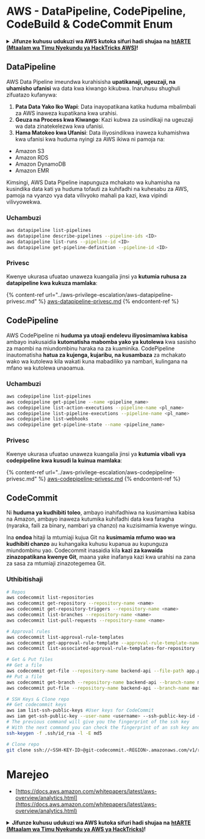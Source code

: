 # AWS - DataPipeline, CodePipeline, CodeBuild & CodeCommit Enum

<details>

<summary><strong>Jifunze kuhusu udukuzi wa AWS kutoka sifuri hadi shujaa na</strong> <a href="https://training.hacktricks.xyz/courses/arte"><strong>htARTE (Mtaalam wa Timu Nyekundu ya HackTricks AWS)</strong></a><strong>!</strong></summary>

Njia nyingine za kusaidia HackTricks:

* Ikiwa unataka kuona **kampuni yako ikitangazwa kwenye HackTricks** au **kupakua HackTricks kwa PDF** Angalia [**MIPANGO YA KUJIUNGA**](https://github.com/sponsors/carlospolop)!
* Pata [**bidhaa rasmi za PEASS & HackTricks**](https://peass.creator-spring.com)
* Gundua [**Familia ya PEASS**](https://opensea.io/collection/the-peass-family), mkusanyiko wetu wa [**NFTs**](https://opensea.io/collection/the-peass-family) za kipekee
* **Jiunge na** 💬 [**Kikundi cha Discord**](https://discord.gg/hRep4RUj7f) au kikundi cha [**telegram**](https://t.me/peass) au **tufuate** kwenye **Twitter** 🐦 [**@hacktricks_live**](https://twitter.com/hacktricks_live)**.**
* **Shiriki mbinu zako za udukuzi kwa kuwasilisha PRs kwa** [**HackTricks**](https://github.com/carlospolop/hacktricks) na [**HackTricks Cloud**](https://github.com/carlospolop/hacktricks-cloud) repos za github.

</details>

## DataPipeline

AWS Data Pipeline imeundwa kurahisisha **upatikanaji, ugeuzaji, na uhamisho ufanisi** wa data kwa kiwango kikubwa. Inaruhusu shughuli zifuatazo kufanywa:

1. **Pata Data Yako Iko Wapi**: Data inayopatikana katika huduma mbalimbali za AWS inaweza kupatikana kwa urahisi.
2. **Geuza na Process kwa Kiwango**: Kazi kubwa za usindikaji na ugeuzaji wa data zinatekelezwa kwa ufanisi.
3. **Hama Matokeo kwa Ufanisi**: Data iliyosindikwa inaweza kuhamishwa kwa ufanisi kwa huduma nyingi za AWS ikiwa ni pamoja na:
- Amazon S3
- Amazon RDS
- Amazon DynamoDB
- Amazon EMR

Kimsingi, AWS Data Pipeline inapunguza mchakato wa kuhamisha na kusindika data kati ya huduma tofauti za kuhifadhi na kuhesabu za AWS, pamoja na vyanzo vya data vilivyoko mahali pa kazi, kwa vipindi vilivyowekwa.

### Uchambuzi
```bash
aws datapipeline list-pipelines
aws datapipeline describe-pipelines --pipeline-ids <ID>
aws datapipeline list-runs --pipeline-id <ID>
aws datapipeline get-pipeline-definition --pipeline-id <ID>
```
### Privesc

Kwenye ukurasa ufuatao unaweza kuangalia jinsi ya **kutumia ruhusa za datapipeline kwa kukuza mamlaka**:

{% content-ref url="../aws-privilege-escalation/aws-datapipeline-privesc.md" %}
[aws-datapipeline-privesc.md](../aws-privilege-escalation/aws-datapipeline-privesc.md)
{% endcontent-ref %}

## CodePipeline

AWS CodePipeline ni **huduma ya utoaji endelevu iliyosimamiwa kabisa** ambayo inakusaidia **kutomatisha mabomba yako ya kutolewa** kwa sasisho za maombi na miundombinu haraka na za kuaminika. CodePipeline inautomatisha **hatua za kujenga, kujaribu, na kusambaza** za mchakato wako wa kutolewa kila wakati kuna mabadiliko ya nambari, kulingana na mfano wa kutolewa unaoamua.

### Uchambuzi
```bash
aws codepipeline list-pipelines
aws codepipeline get-pipeline --name <pipeline_name>
aws codepipeline list-action-executions --pipeline-name <pl_name>
aws codepipeline list-pipeline-executions --pipeline-name <pl_name>
aws codepipeline list-webhooks
aws codepipeline get-pipeline-state --name <pipeline_name>
```
### Privesc

Kwenye ukurasa ufuatao unaweza kuangalia jinsi ya **kutumia vibali vya codepipeline kwa kusudi la kuinua mamlaka**:

{% content-ref url="../aws-privilege-escalation/aws-codepipeline-privesc.md" %}
[aws-codepipeline-privesc.md](../aws-privilege-escalation/aws-codepipeline-privesc.md)
{% endcontent-ref %}

## CodeCommit

Ni **huduma ya kudhibiti toleo**, ambayo inahifadhiwa na kusimamiwa kabisa na Amazon, ambayo inaweza kutumika kuhifadhi data kwa faragha (nyaraka, faili za binary, nambari ya chanzo) na kuzisimamia kwenye wingu.

Ina **ondoa** hitaji la mtumiaji kujua Git na **kusimamia mfumo wao wa kudhibiti chanzo** au kuhangaika kuhusu kupanua au kupunguza miundombinu yao. Codecommit inasaidia kila **kazi za kawaida zinazopatikana kwenye Git**, maana yake inafanya kazi kwa urahisi na zana za sasa za mtumiaji zinazotegemea Git. 

### Uthibitishaji
```bash
# Repos
aws codecommit list-repositories
aws codecommit get-repository --repository-name <name>
aws codecommit get-repository-triggers --repository-name <name>
aws codecommit list-branches --repository-name <name>
aws codecommit list-pull-requests --repository-name <name>

# Approval rules
aws codecommit list-approval-rule-templates
aws codecommit get-approval-rule-template --approval-rule-template-name <name>
aws codecommit list-associated-approval-rule-templates-for-repository --repository-name <name>

# Get & Put files
## Get a file
aws codecommit get-file --repository-name backend-api --file-path app.py
## Put a file
aws codecommit get-branch --repository-name backend-api --branch-name master
aws codecommit put-file --repository-name backend-api --branch-name master --file-content fileb://./app.py --file-path app.py --parent-commit-id <commit-id>

# SSH Keys & Clone repo
## Get codecommit keys
aws iam list-ssh-public-keys #User keys for CodeCommit
aws iam get-ssh-public-key --user-name <username> --ssh-public-key-id <id> --encoding SSH #Get public key with metadata
# The previous command will give you the fingerprint of the ssh key
# With the next command you can check the fingerprint of an ssh key and compare them
ssh-keygen -f .ssh/id_rsa -l -E md5

# Clone repo
git clone ssh://<SSH-KEY-ID>@git-codecommit.<REGION>.amazonaws.com/v1/repos/<repo-name>
```
# Marejeo
* [https://docs.aws.amazon.com/whitepapers/latest/aws-overview/analytics.html](https://docs.aws.amazon.com/whitepapers/latest/aws-overview/analytics.html)

<details>

<summary><strong>Jifunze kuhusu udukuzi wa AWS kutoka sifuri hadi shujaa na</strong> <a href="https://training.hacktricks.xyz/courses/arte"><strong>htARTE (Mtaalam wa Timu Nyekundu ya AWS ya HackTricks)</strong></a><strong>!</strong></summary>

Njia nyingine za kusaidia HackTricks:

* Ikiwa unataka kuona **kampuni yako ikitangazwa kwenye HackTricks** au **kupakua HackTricks kwa PDF** Angalia [**MIPANGO YA USAJILI**](https://github.com/sponsors/carlospolop)!
* Pata [**bidhaa rasmi za PEASS & HackTricks**](https://peass.creator-spring.com)
* Gundua [**Familia ya PEASS**](https://opensea.io/collection/the-peass-family), mkusanyiko wetu wa [**NFTs**](https://opensea.io/collection/the-peass-family) ya kipekee
* **Jiunge na** 💬 [**Kikundi cha Discord**](https://discord.gg/hRep4RUj7f) au kikundi cha [**telegram**](https://t.me/peass) au **tufuate** kwenye **Twitter** 🐦 [**@hacktricks_live**](https://twitter.com/hacktricks_live)**.**
* **Shiriki mbinu zako za udukuzi kwa kuwasilisha PRs kwa** [**HackTricks**](https://github.com/carlospolop/hacktricks) na [**HackTricks Cloud**](https://github.com/carlospolop/hacktricks-cloud) repos za github.

</details>
